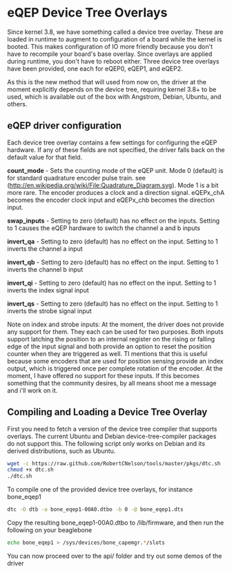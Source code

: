 eQEP Device Tree Overlays
=========================

Since kernel 3.8, we have something called a device tree overlay.  These are loaded in runtime to augment to configuration of a board while the kernel is booted.  This makes configuration of IO more friendly because you don't have to recompile your board's base overlay. Since overlays are applied during runtime, you don't have to reboot either.  Three device tree overlays have been provided, one each for eQEP0, eQEP1, and eQEP2.

As this is the new method that will used from now on, the driver at the moment explicitly depends on the device tree, requiring kernel 3.8+ to be used, which is available out of the box with Angstrom, Debian, Ubuntu, and others.

eQEP driver configuration
-------------------------
Each device tree overlay contains a few settings for configuring the eQEP hardware.  If any of these fields are not specified, the driver falls back on the default value for that field.

__count_mode__ - Sets the counting mode of the eQEP unit.  Mode 0 (default) is for standard quadrature encoder pulse train. see (http://en.wikipedia.org/wiki/File:Quadrature_Diagram.svg).  Mode 1 is a bit more rare.  The encoder produces a clock and a direction signal.  eQEPx_chA becomes the encoder clock input and eQEPx_chb becomes the direction input.  

__swap_inputs__ - Setting to zero (default) has no effect on the inputs.  Setting to 1 causes the eQEP hardware to switch the channel a and b inputs

__invert_qa__ - Setting to zero (default) has no effect on the input.  Setting to 1 inverts the channel a input

__invert_qb__ - Setting to zero (default) has no effect on the input.  Setting to 1 inverts the channel b input

__invert_qi__ - Setting to zero (default) has no effect on the input.  Setting to 1 inverts the index signal input

__invert_qs__ - Setting to zero (default) has no effect on the input.  Setting to 1 inverts the strobe signal input

Note on index and strobe inputs: At the moment, the driver does not provide any support for them.  They each can be used for two purposes.  Both inputs support latching the position to an internal register on the rising or falling edge of the input signal and both provide an option to reset the position counter when they are triggered as well.  TI mentions that this is useful because some encoders that are used for position sensing provide an index output, which is triggered once per complete rotation of the encoder.  At the moment, I have offered no support for these inputs.  If this becomes something that the community desires, by all means shoot me a message and i'll work on it.

Compiling and Loading a Device Tree Overlay
-------------------------------------------

First you need to fetch a version of the device tree compiler that supports overlays.  The current Ubuntu and Debian device-tree-compiler packages do not support this.  The following script only works on Debian and its derived distributions, such as Ubuntu.

```bash
wget -c https://raw.github.com/RobertCNelson/tools/master/pkgs/dtc.sh
chmod +x dtc.sh
./dtc.sh
```

To compile one of the provided device tree overlays, for instance bone_eqep1

```bash
dtc -O dtb -o bone_eqep1-00A0.dtbo -b 0 -@ bone_eqep1.dts
```

Copy the resulting bone_eqep1-00A0.dtbo to /lib/firmware, and then run the following on your beaglebone

```bash
echo bone_eqep1 > /sys/devices/bone_capemgr.*/slots
```

You can now proceed over to the api/ folder and try out some demos of the driver
